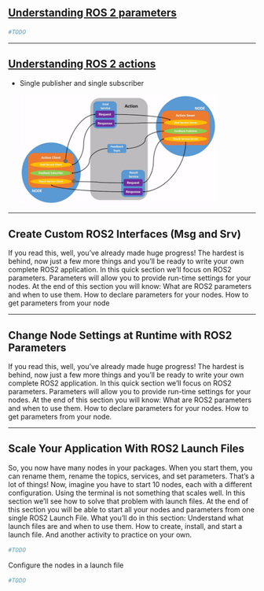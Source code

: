 ## [Understanding ROS 2 parameters](https://docs.ros.org/en/foxy/Tutorials/Parameters/Understanding-ROS2-Parameters.html)

```sh
#TODO
```
---

## [Understanding ROS 2 actions](https://docs.ros.org/en/foxy/Tutorials/Parameters/Understanding-ROS2-Parameters.html)

- Single publisher and single subscriber

    <img src="./utils/gifs/Action-SingleActionClient.gif" width="400">

---

## Create Custom ROS2 Interfaces (Msg and Srv)

If you read this, well, you’ve already made huge progress! The hardest is behind, now just a few more things and you’ll be ready to write your own complete ROS2 application.  In this quick section we’ll focus on ROS2 parameters.  Parameters will allow you to provide run-time settings for your nodes.  At the end of this section you will know:      What are ROS2 parameters and when to use them.      How to declare parameters for your nodes. How to get parameters from your node

---

## Change Node Settings at Runtime with ROS2 Parameters

If you read this, well, you’ve already made huge progress! The hardest is behind, now just a few more things and you’ll be ready to write your own complete ROS2 application.  In this quick section we’ll focus on ROS2 parameters.  Parameters will allow you to provide run-time settings for your nodes.  At the end of this section you will know:      What are ROS2 parameters and when to use them.      How to declare parameters for your nodes.      How to get parameters from your node.

---

## Scale Your Application With ROS2 Launch Files

So, you now have many nodes in your packages. When you start them, you can rename them, rename the topics, services, and set parameters.  That’s a lot of things! Now, imagine you have to start 10 nodes, each with a different configuration. Using the terminal is not something that scales well.  In this section we’ll see how to solve that problem with launch files.  At the end of this section you will be able to start all your nodes and parameters from one single ROS2 Launch File.  What you’ll do in this section:      Understand what launch files are and when to use them.      How to create, install, and start a launch file.      And another activity to practice on your own.

```sh
#TODO
```

Configure the nodes in a launch file

```sh
#TODO
```
